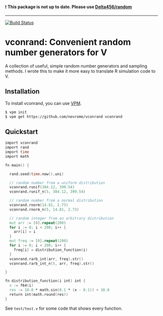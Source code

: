 :exclamation: **This package is not up to date. Please use [Delta456/random](https://github.com/Delta456/random)**

***

[![Build Status](https://www.travis-ci.org/nevrome/vconrand.svg?branch=master)](https://www.travis-ci.org/nevrome/vconrand)

# vconrand: Convenient random number generators for V
A collection of useful, simple random number generators and sampling methods. I wrote this to make it more easy to translate R simulation code to V.

## Installation
To install vconrand, you can use [VPM](https://github.com/yue-best-practices/vpm).

```bash
$ vpm init
$ vpm get https://github.com/nevrome/vconrand vconrand
```

## Quickstart

```v
import vconrand
import rand
import time
import math

fn main() {

  rand.seed(time.now().uni)

  // random number from a uniform distribution
  vconrand.runif(384.12, 399.54)
  vconrand.runif_n(5, 384.12, 399.54)

  // random number from a normal distribution
  vconrand.rnorm(14.81, 2.73)
  vconrand.rnorm_n(5, 14.81, 2.73)

  // random integer from an arbitrary distribution
  mut arr := [0].repeat(200)
  for i := 0; i < 200; i++ {
    arr[i] = i
  }
  mut freq := [0].repeat(200)
  for i := 0; i < 200; i++ {
    freq[i] = distribution_function(i)
  }
  vconrand.rarb_int(arr, freq).str()
  vconrand.rarb_int_n(5, arr, freq).str()

}

fn distribution_function(i int) int {
  x := f64(i)
  res := 10.0 * math.sin(0.1 * (x - 0.1)) + 10.0
  return int(math.round(res))
}
```

See `test/test.v` for some code that shows every function.
